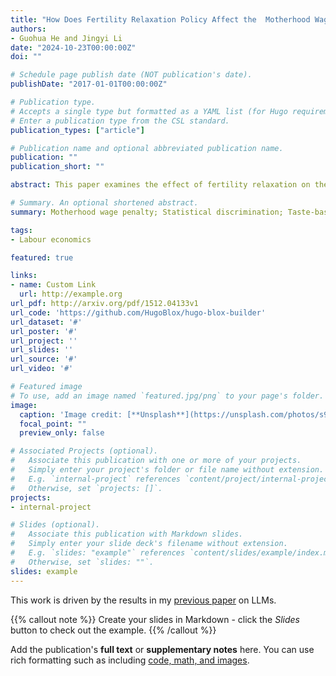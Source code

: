 ```yaml
---
title: "How Does Fertility Relaxation Policy Affect the  Motherhood Wage Penalty"
authors:
- Guohua He and Jingyi Li
date: "2024-10-23T00:00:00Z"
doi: ""

# Schedule page publish date (NOT publication's date).
publishDate: "2017-01-01T00:00:00Z"

# Publication type.
# Accepts a single type but formatted as a YAML list (for Hugo requirements).
# Enter a publication type from the CSL standard.
publication_types: ["article"]

# Publication name and optional abbreviated publication name.
publication: ""
publication_short: ""

abstract: This paper examines the effect of fertility relaxation on the anticipatory motherhood wage penalty, utilizing the China’s two-child policy as quasi-experiment. Our findings reveal heterogeneity in the policy’s effect. For one-child mothers, the policy change signals employers to update their beliefs about potential for future fertility, leading to a significant 9% increase in the wage penalty for them post-policy, compared to the non-mothers. Conversely, mothers who previously violated the policy by having a second child experienced an 8% decrease in their wage penalty as their illegal status was lifted post-policy. These outcomes are primarily attributable to changes in job discrimination rather than shifts in human capital. A further mechanism analysis suggests that the increase in the anticipatory wage penalty for one-child mothers is driven by statistical discrimination, whereas the decrease for two-child mothers is linked to taste-based discrimination post-policy.

# Summary. An optional shortened abstract.
summary: Motherhood wage penalty; Statistical discrimination; Taste-based discrimination; Fertility policy reform

tags:
- Labour economics

featured: true

links:
- name: Custom Link
  url: http://example.org
url_pdf: http://arxiv.org/pdf/1512.04133v1
url_code: 'https://github.com/HugoBlox/hugo-blox-builder'
url_dataset: '#'
url_poster: '#'
url_project: ''
url_slides: ''
url_source: '#'
url_video: '#'

# Featured image
# To use, add an image named `featured.jpg/png` to your page's folder. 
image:
  caption: 'Image credit: [**Unsplash**](https://unsplash.com/photos/s9CC2SKySJM)'
  focal_point: ""
  preview_only: false

# Associated Projects (optional).
#   Associate this publication with one or more of your projects.
#   Simply enter your project's folder or file name without extension.
#   E.g. `internal-project` references `content/project/internal-project/index.md`.
#   Otherwise, set `projects: []`.
projects:
- internal-project

# Slides (optional).
#   Associate this publication with Markdown slides.
#   Simply enter your slide deck's filename without extension.
#   E.g. `slides: "example"` references `content/slides/example/index.md`.
#   Otherwise, set `slides: ""`.
slides: example
---
```


This work is driven by the results in my [previous paper](/publication/conference-paper/) on LLMs.

{{% callout note %}}
Create your slides in Markdown - click the *Slides* button to check out the example.
{{% /callout %}}

Add the publication's **full text** or **supplementary notes** here. You can use rich formatting such as including [code, math, and images](https://docs.hugoblox.com/content/writing-markdown-latex/).
